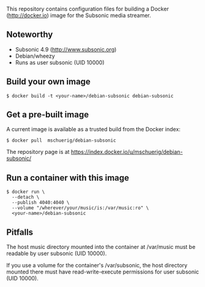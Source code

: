 
This repository contains configuration files for building a 
Docker (http://docker.io) image for the Subsonic media streamer.

## Noteworthy

* Subsonic 4.9 (http://www.subsonic.org)
* Debian/wheezy
* Runs as user subsonic (UID 10000)

## Build your own image

```shell
$ docker build -t <your-name>/debian-subsonic debian-subsonic
```

## Get a pre-built image

A current image is available as a trusted build from the Docker index:

```shell
$ docker pull  mschuerig/debian-subsonic
```

The repository page is at
https://index.docker.io/u/mschuerig/debian-subsonic/


## Run a container with this image

```shell
$ docker run \
  --detach \
  --publish 4040:4040 \
  --volume "/wherever/your/music/is:/var/music:ro" \
  <your-name>/debian-subsonic

```

## Pitfalls

The host music directory mounted into the container at /var/music must be
readable by user subsonic (UID 10000).

If you use a volume for the container's /var/subsonic, the host directory
mounted there must have read-write-execute permissions for user
subsonic (UID 10000).
